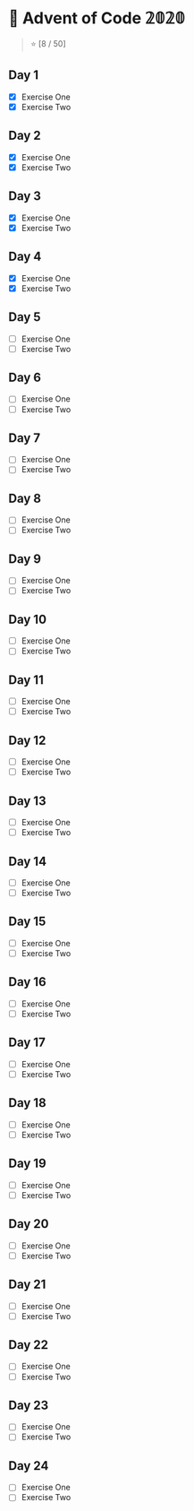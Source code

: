 # 🎄 Advent of Code 𝟚𝟘𝟚𝟘

> ⭐ [8 / 50]

## Day 1

- [x] Exercise One
- [x] Exercise Two

## Day 2

- [x] Exercise One
- [x] Exercise Two

## Day 3

- [x] Exercise One
- [x] Exercise Two

## Day 4

- [x] Exercise One
- [x] Exercise Two

## Day 5

- [ ] Exercise One
- [ ] Exercise Two

## Day 6

- [ ] Exercise One
- [ ] Exercise Two

## Day 7

- [ ] Exercise One
- [ ] Exercise Two

## Day 8

- [ ] Exercise One
- [ ] Exercise Two

## Day 9

- [ ] Exercise One
- [ ] Exercise Two

## Day 10

- [ ] Exercise One
- [ ] Exercise Two

## Day 11

- [ ] Exercise One
- [ ] Exercise Two

## Day 12

- [ ] Exercise One
- [ ] Exercise Two

## Day 13

- [ ] Exercise One
- [ ] Exercise Two

## Day 14

- [ ] Exercise One
- [ ] Exercise Two

## Day 15

- [ ] Exercise One
- [ ] Exercise Two

## Day 16

- [ ] Exercise One
- [ ] Exercise Two

## Day 17

- [ ] Exercise One
- [ ] Exercise Two

## Day 18

- [ ] Exercise One
- [ ] Exercise Two

## Day 19

- [ ] Exercise One
- [ ] Exercise Two

## Day 20

- [ ] Exercise One
- [ ] Exercise Two

## Day 21

- [ ] Exercise One
- [ ] Exercise Two

## Day 22

- [ ] Exercise One
- [ ] Exercise Two

## Day 23

- [ ] Exercise One
- [ ] Exercise Two

## Day 24

- [ ] Exercise One
- [ ] Exercise Two
